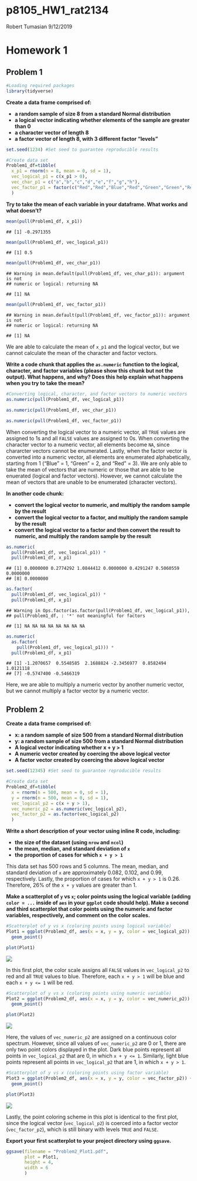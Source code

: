 p8105\_HW1\_rat2134
================
Robert Tumasian
9/12/2019

# Homework 1

## Problem 1

``` r
#Loading required packages
library(tidyverse)
```

**Create a data frame comprised of:**

  - **a random sample of size 8 from a standard Normal distribution**
  - **a logical vector indicating whether elements of the sample are
    greater than 0**
  - **a character vector of length 8**
  - **a factor vector of length 8, with 3 different factor “levels”**

<!-- end list -->

``` r
set.seed(1234) #Set seed to guarantee reproducible results

#Create data set
Problem1_df=tibble(
  x_p1 = rnorm(n = 8, mean = 0, sd = 1),
  vec_logical_p1 = c(x_p1 > 0),
  vec_char_p1 = c("a","b","c","d","e","f","g","h"),
  vec_factor_p1 = factor(c("Red","Red","Blue","Red","Green","Green","Red","Red"))
  )
```

**Try to take the mean of each variable in your dataframe. What works
and what
    doesn’t?**

``` r
mean(pull(Problem1_df, x_p1))
```

    ## [1] -0.2971355

``` r
mean(pull(Problem1_df, vec_logical_p1))
```

    ## [1] 0.5

``` r
mean(pull(Problem1_df, vec_char_p1)) 
```

    ## Warning in mean.default(pull(Problem1_df, vec_char_p1)): argument is not
    ## numeric or logical: returning NA

    ## [1] NA

``` r
mean(pull(Problem1_df, vec_factor_p1))
```

    ## Warning in mean.default(pull(Problem1_df, vec_factor_p1)): argument is not
    ## numeric or logical: returning NA

    ## [1] NA

We are able to calculate the mean of `x_p1` and the logical vector, but
we cannot calculate the mean of the character and factor vectors.

**Write a code chunk that applies the `as.numeric` function to the
logical, character, and factor variables (please show this chunk but not
the output). What happens, and why? Does this help explain what happens
when you try to take the mean?**

``` r
#Converting logical, character, and factor vectors to numeric vectors
as.numeric(pull(Problem1_df, vec_logical_p1))

as.numeric(pull(Problem1_df, vec_char_p1))

as.numeric(pull(Problem1_df, vec_factor_p1))
```

When converting the logical vector to a numeric vector, all `TRUE`
values are assigned to 1s and all `FALSE` values are assigned to 0s.
When converting the character vector to a numeric vector, all elements
become `NA`, since chararcter vectors cannot be enumerated. Lastly, when
the factor vector is converted into a numeric vector, all elements are
enumerated alphabetically, starting from 1 (“Blue” = 1, “Green” = 2, and
“Red” = 3). We are only able to take the mean of vectors that are
numeric or those that are able to be enuerated (logical and factor
vectors). However, we cannot calculate the mean of vectors that are
unable to be enumerated (character vectors).

**In another code chunk:**

  - **convert the logical vector to numeric, and multiply the random
    sample by the result**
  - **convert the logical vector to a factor, and multiply the random
    sample by the result**
  - **convert the logical vector to a factor and then convert the result
    to numeric, and multiply the random sample by the result**

<!-- end list -->

``` r
as.numeric(
  pull(Problem1_df, vec_logical_p1)) * 
  pull(Problem1_df, x_p1)
```

    ## [1] 0.0000000 0.2774292 1.0844412 0.0000000 0.4291247 0.5060559 0.0000000
    ## [8] 0.0000000

``` r
as.factor(
  pull(Problem1_df, vec_logical_p1)) * 
  pull(Problem1_df, x_p1)
```

    ## Warning in Ops.factor(as.factor(pull(Problem1_df, vec_logical_p1)),
    ## pull(Problem1_df, : '*' not meaningful for factors

    ## [1] NA NA NA NA NA NA NA NA

``` r
as.numeric(
  as.factor(
    pull(Problem1_df, vec_logical_p1))) *
  pull(Problem1_df, x_p1)
```

    ## [1] -1.2070657  0.5548585  2.1688824 -2.3456977  0.8582494  1.0121118
    ## [7] -0.5747400 -0.5466319

Here, we are able to multiply a numeric vector by another numeric
vector, but we cannot multiply a factor vector by a numeric vector.

## Problem 2

**Create a data frame comprised of:**

  - **x: a random sample of size 500 from a standard Normal
    distribution**
  - **y: a random sample of size 500 from a standard Normal
    distribution**
  - **A logical vector indicating whether x + y \> 1**
  - **A numeric vector created by coercing the above logical vector**
  - **A factor vector created by coercing the above logical vector**

<!-- end list -->

``` r
set.seed(12345) #Set seed to guarantee reproducible results

#Create data set
Problem2_df=tibble(
  x = rnorm(n = 500, mean = 0, sd = 1),
  y = rnorm(n = 500, mean = 0, sd = 1),
  vec_logical_p2 = c(x + y > 1),
  vec_numeric_p2 = as.numeric(vec_logical_p2),
  vec_factor_p2 = as.factor(vec_logical_p2)
  )
```

**Write a short description of your vector using inline R code,
including:**

  - **the size of the dataset (using `nrow` and `ncol`)**
  - **the mean, median, and standard deviation of `x`**
  - **the proportion of cases for which `x + y > 1`**

This data set has 500 rows and 5 columns. The mean, median, and standard
deviation of `x` are approximately 0.082, 0.102, and 0.99, respectively.
Lastly, the proportion of cases for which `x + y > 1` is 0.26.
Therefore, 26% of the `x + y` values are greater than 1.

**Make a scatterplot of `y` vs `x`; color points using the logical
variable (adding `color = ...` inside of `aes` in your `ggplot` code
should help). Make a second and third scatterplot that color points
using the numeric and factor variables, respectively, and comment on the
color scales.**

``` r
#Scatterplot of y vs x (coloring points using logical variable)
Plot1 = ggplot(Problem2_df, aes(x = x, y = y, color = vec_logical_p2)) + 
  geom_point()

plot(Plot1)
```

![](p8105_HW1_rat2134_files/figure-gfm/unnamed-chunk-7-1.png)<!-- -->

In this first plot, the color scale assigns all `FALSE` values in
`vec_logical_p2` to red and all `TRUE` values to blue. Therefore, each
`x + y > 1` will be blue and each `x + y <= 1` will be red.

``` r
#Scatterplot of y vs x (coloring points using numeric variable)
Plot2 = ggplot(Problem2_df, aes(x = x, y = y, color = vec_numeric_p2)) + 
  geom_point()

plot(Plot2)
```

![](p8105_HW1_rat2134_files/figure-gfm/unnamed-chunk-8-1.png)<!-- -->

Here, the values of `vec_numeric_p2` are assigned on a continuous color
spectrum. However, since all values of `vec_numeric_p2` are 0 or 1,
there are only two point colors displayed in the plot. Dark blue points
represent all points in `vec_logical_p2` that are 0, in which `x + y
<= 1`. Similarly, light blue points represent all points in
`vec_logical_p2` that are 1, in which `x + y > 1`.

``` r
#Scatterplot of y vs x (coloring points using factor variable)
Plot3 = ggplot(Problem2_df, aes(x = x, y = y, color = vec_factor_p2)) + 
  geom_point()

plot(Plot3)
```

![](p8105_HW1_rat2134_files/figure-gfm/unnamed-chunk-9-1.png)<!-- -->

Lastly, the point coloring scheme in this plot is identical to the first
plot, since the logical vector (`vec_logical_p2`) is coerced into a
factor vector (`vec_factor_p2`), which is still binary with levels
`TRUE` and `FALSE`.

**Export your first scatterplot to your project directory using
`ggsave`.**

``` r
ggsave(filename = "Problem2_Plot1.pdf", 
       plot = Plot1,
       height = 4,
       width = 6
       )
```
